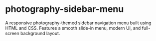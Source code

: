 # photography-sidebar-menu
A responsive photography-themed sidebar navigation menu built using HTML and CSS. Features a smooth slide-in menu, modern UI, and full-screen background layout.
